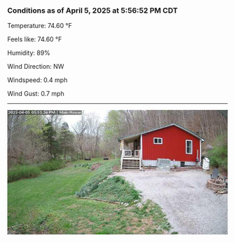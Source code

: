 ### Conditions as of April 5, 2025 at 5:56:52 PM CDT 

Temperature: 74.60 &deg;F

Feels like: 74.60 &deg;F

Humidity: 89%

Wind Direction: NW

Windspeed: 0.4 mph

Wind Gust: 0.7 mph

---

<img src="./images/latest.jpeg"/>

